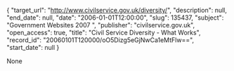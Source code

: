 {
  "target_url": "http://www.civilservice.gov.uk/diversity/", 
  "description": null, 
  "end_date": null, 
  "date": "2006-01-01T12:00:00", 
  "slug": 135437, 
  "subject": "Government Websites 2007 ", 
  "publisher": "civilservice.gov.uk", 
  "open_access": true, 
  "title": "Civil Service Diversity - What Works", 
  "record_id": "20060101T120000/oO5Dizg5eGjNwCa1eMtFlw==", 
  "start_date": null
}

None